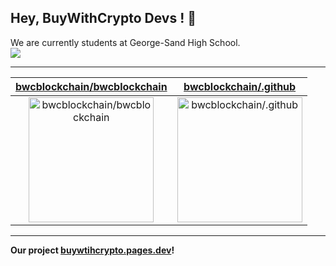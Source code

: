 ## Hey, BuyWithCrypto Devs ! 👋

We are currently students at George-Sand High School.  
<img src='https://picsum.photos/400/600?random=2'>

---

| [bwcblockchain/bwcblockchain](https://github.com/bwcblockchain/bwcblockchain) | [bwcblockchain/.github](https://github.com/bwcblockchain/.github) |
| :-: | :-: |
| <a href="https://github.com/bwcblockchain/bwcblockchain"><img src="https://github.com/bwcblockchain/bwcblockchain/raw/main/DISPLAY.jpg" alt="bwcblockchain/bwcblockchain" title="bwcblockchain/bwcblockchain" width="200" height="200"></a> | <a href="https://github.com/bwcblockchain/.github"><img src="https://github.com/bwcblockchain/bwcblockchain/raw/main/DISPLAY.jpg" alt="bwcblockchain/.github" title="bwcblockchain/.github" width="200" height="200"></a> |



---

**Our project [buywtihcrypto.pages.dev](https://buywtihcrypto.pages.dev)!**